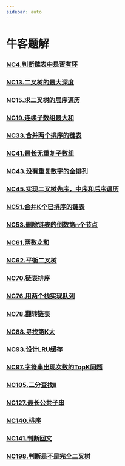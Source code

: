 ```yaml
---
sidebar: auto
---
```


# 牛客题解

### [NC4.判断链表中是否有环](./NC4.判断链表中是否有环.md) 
### [NC13.二叉树的最大深度](./NC13.二叉树的最大深度.md) 
### [NC15.求二叉树的层序遍历](./NC15.求二叉树的层序遍历.md) 
### [NC19.连续子数组最大和](./NC19.连续子数组最大和.md) 
### [NC33.合并两个排序的链表](./NC33.合并两个排序的链表.md) 
### [NC41.最长无重复子数组](./NC41.最长无重复子数组.md) 
### [NC43.没有重复数字的全排列](./NC43.没有重复数字的全排列.md) 
### [NC45.实现二叉树先序，中序和后序遍历](./NC45.实现二叉树先序，中序和后序遍历.md)
### [NC51.合并K个已排序的链表](./NC51.合并K个已排序的链表.md) 
### [NC53.删除链表的倒数第n个节点](./NC53.删除链表的倒数第n个节点.md)
### [NC61.两数之和](./NC61.两数之和.md)
### [NC62.平衡二叉树](./NC62.平衡二叉树.md)
### [NC70.链表排序](./NC70.链表排序.md)
### [NC76.用两个栈实现队列](./NC76.用两个栈实现队列.md)
### [NC78.翻转链表](./NC78.翻转链表.md)
### [NC88.寻找第K大](./NC88.寻找第K大.md)
### [NC93.设计LRU缓存](./NC93.设计LRU缓存.md)
### [NC97.字符串出现次数的TopK问题](./NC97.字符串出现次数的TopK问题.md)
### [NC105.二分查找II](./NC105.二分查找II.md)
### [NC127.最长公共子串](./NC127.最长公共子串.md)
### [NC140.排序](./NC140.排序.md)
### [NC141.判断回文](./NC141.判断回文.md)
### [NC198.判断是不是完全二叉树](./NC198.判断是不是完全二叉树.md)


